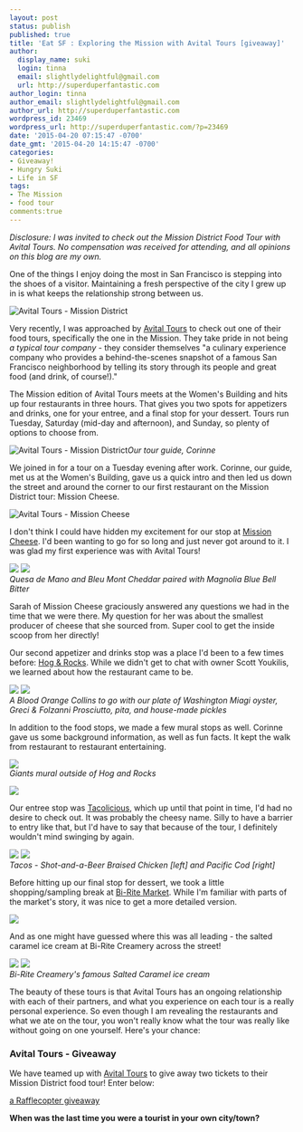 ```yaml
---
layout: post
status: publish
published: true
title: 'Eat SF : Exploring the Mission with Avital Tours [giveaway]'
author:
  display_name: suki
  login: tinna
  email: slightlydelightful@gmail.com
  url: http://superduperfantastic.com
author_login: tinna
author_email: slightlydelightful@gmail.com
author_url: http://superduperfantastic.com
wordpress_id: 23469
wordpress_url: http://superduperfantastic.com/?p=23469
date: '2015-04-20 07:15:47 -0700'
date_gmt: '2015-04-20 14:15:47 -0700'
categories:
- Giveaway!
- Hungry Suki
- Life in SF
tags:
- The Mission
- food tour
comments:true
---
```

_Disclosure: I was invited to check out the Mission District Food Tour with Avital Tours. No compensation was received for attending, and all opinions on this blog are my own._

One of the things I enjoy doing the most in San Francisco is stepping into the shoes of a visitor. Maintaining a fresh perspective of the city I grew up in is what keeps the relationship strong between us.

![Avital Tours - Mission District](https://farm8.staticflickr.com/7597/17173985601_7d1d863866_c.jpg)

Very recently, I was approached by [Avital Tours](http://avitaltours.com/ "Avital Tours") to check out one of their food tours, specifically the one in the Mission. They take pride in not being _a typical tour company_ - they consider themselves "a culinary experience company who provides a behind-the-scenes snapshot of a famous San Francisco neighborhood by telling its story through its people and great food (and drink, of course!)."

The Mission edition of Avital Tours meets at the Women's Building and hits up four restaurants in three hours. That gives you two spots for appetizers and drinks, one for your entree, and a final stop for your dessert. Tours run Tuesday, Saturday (mid-day and afternoon), and Sunday, so plenty of options to choose from.

![Avital Tours - Mission District](https://farm8.staticflickr.com/7714/16552166894_79b125041c_c.jpg)_Our tour guide, Corinne_

We joined in for a tour on a Tuesday evening after work. Corinne, our guide, met us at the Women's Building, gave us a quick intro and then led us down the street and around the corner to our first restaurant on the Mission District tour: Mission Cheese.

![Avital Tours - Mission Cheese](https://farm9.staticflickr.com/8776/17172943262_db2e0a9c23_c.jpg)

I don't think I could have hidden my excitement for our stop at [Mission Cheese](http://missioncheese.net/ "Mission Cheese"). I'd been wanting to go for so long and just never got around to it. I was glad my first experience was with Avital Tours!

![](https://farm8.staticflickr.com/7619/16986837828_5d172379d4.jpg) ![](https://farm9.staticflickr.com/8761/16554428023_1ce8475664.jpg)  
_Quesa de Mano and Bleu Mont Cheddar paired with Magnolia Blue Bell Bitter_

Sarah of Mission Cheese graciously answered any questions we had in the time that we were there. My question for her was about the smallest producer of cheese that she sourced from. Super cool to get the inside scoop from her directly!

Our second appetizer and drinks stop was a place I'd been to a few times before: [Hog & Rocks](http://www.hogandrocks.com/ "Hog & Rocks"). While we didn't get to chat with owner Scott Youkilis, we learned about how the restaurant came to be.

![](https://farm8.staticflickr.com/7639/16988427079_bea4c118b5.jpg) ![](https://farm8.staticflickr.com/7723/16552187304_7832197815.jpg)  
_A Blood Orange Collins to go with our plate of Washington Miagi oyster, Greci & Folzanni Prosciutto, pita, and house-made pickles_

In addition to the food stops, we made a few mural stops as well. Corinne gave us some background information, as well as fun facts. It kept the walk from restaurant to restaurant entertaining.

![](https://farm9.staticflickr.com/8777/16987085920_d01207bf1b_c.jpg)  
_Giants mural outside of Hog and Rocks_

![](https://farm9.staticflickr.com/8742/17174015951_c386120b91_c.jpg)

Our entree stop was [Tacolicious](http://tacolicious.com/ "Tacolicious"), which up until that point in time, I'd had no desire to check out. It was probably the cheesy name. Silly to have a barrier to entry like that, but I'd have to say that because of the tour, I definitely wouldn't mind swinging by again.

![](https://farm8.staticflickr.com/7716/16988442819_46fa8cbd7c.jpg) ![](https://farm9.staticflickr.com/8709/16967214467_7ecd6a47dc.jpg)  
_Tacos - Shot-and-a-Beer Braised Chicken [left] and Pacific Cod [right]_

Before hitting up our final stop for dessert, we took a little shopping/sampling break at [Bi-Rite Market](http://www.biritemarket.com/ "Bi-Rite Market"). While I'm familiar with parts of the market's story, it was nice to get a more detailed version.

![](https://farm9.staticflickr.com/8773/16987103000_169e76d4c4_c.jpg)

And as one might have guessed where this was all leading - the salted caramel ice cream at Bi-Rite Creamery across the street!

![](https://farm8.staticflickr.com/7659/17148697816_6e835fb460.jpg) ![](https://farm9.staticflickr.com/8716/16552210784_dff0b89e5c.jpg)  
_Bi-Rite Creamery's famous Salted Caramel ice cream_

The beauty of these tours is that Avital Tours has an ongoing relationship with each of their partners, and what you experience on each tour is a really personal experience. So even though I am revealing the restaurants and what we ate on the tour, you won't really know what the tour was really like without going on one yourself. Here's your chance:

### Avital Tours - Giveaway

We have teamed up with [Avital Tours](http://avitaltours.com/ "Avital Tours") to give away two tickets to their Mission District food tour! Enter below:

[a Rafflecopter giveaway](http://www.rafflecopter.com/rafl/display/375997457/)  

**When was the last time you were a tourist in your own city/town?**
